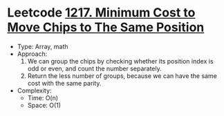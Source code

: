# Leetcode [1217. Minimum Cost to Move Chips to The Same Position](https://leetcode.com/problems/minimum-cost-to-move-chips-to-the-same-position/)
- Type: Array, math
- Approach:
	1. We can group the chips by checking whether its position index is odd or even, and count the number separately.
	2. Return the less number of groups, because we can have the same cost with the same parity.
- Complexity:
	- Time: O(n)
	- Space: O(1)